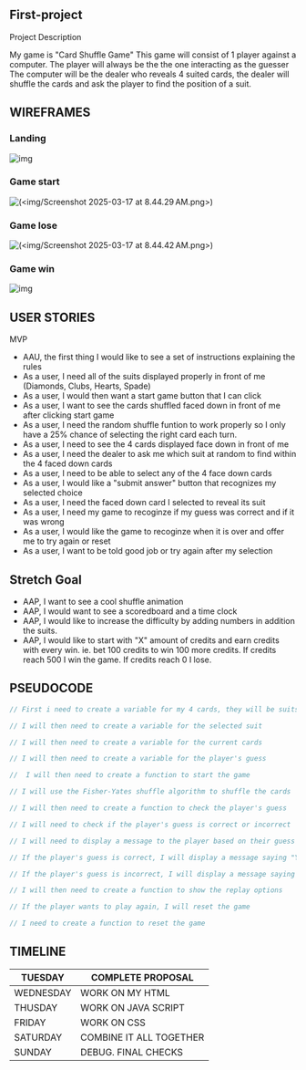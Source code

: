 ## First-project

Project Description 

My game is "Card Shuffle Game"
This game will consist of 1 player against a computer. 
The player will always be the the one interacting as the guesser 
The computer will be the dealer who reveals 4 suited cards, the dealer will shuffle the cards and ask the player to find the position of a suit. 


## WIREFRAMES
### Landing
![img](<img/Screenshot 2025-03-11 at 10.02.06 AM.png>)

### Game start
![(<img/Screenshot 2025-03-17 at 8.44.29 AM.png>)](<img/Screenshot 2025-03-17 at 8.44.29 AM.png>)

### Game lose
![(<img/Screenshot 2025-03-17 at 8.44.42 AM.png>)](<img/Screenshot 2025-03-17 at 8.44.42 AM.png>)
### Game win
![img](<img/Screenshot 2025-03-17 at 8.44.35 AM.png>)


## USER STORIES 

MVP
- AAU, the first thing I would like to see a set of instructions explaining the rules
- As a user, I need all of the suits displayed properly in front of me (Diamonds, Clubs, Hearts, Spade)
- As a user, I would then want a start game button that I can click
- As a user, I want to see the cards shuffled faced down in front of me after clicking start game
- As a user, I need the random shuffle funtion to work properly so I only have a 25% chance of selecting the right card each turn. 
- As a user, I need to see the 4 cards displayed face down in front of me
- As a user, I need the dealer to ask me  which suit at random to find within the 4 faced down cards
- As a user, I need to be able to select any of the 4 face down cards
- As a user, I would like a "submit answer" button that recognizes my selected choice
- As a user, I need the faced down card I selected to reveal its suit 
- As a user, I need my game to recoginze if my guess was correct and if it was wrong
- As a user, I would like the game to recoginze when it is over and offer me to try again or reset
- As a user, I want to be told good job or try again after my selection



## Stretch Goal
- AAP, I want to see a cool shuffle animation 
- AAP, I would want to see a scoredboard and a time clock 
- AAP, I would like to increase the difficulty by adding numbers in addition the suits. 
- AAP, I would like to start with "X" amount of credits and earn credits with every win. ie. bet 100 credits to win 100 more credits. If credits reach 500 I win the game. If credits reach 0 I lose. 


## PSEUDOCODE
```js
// First i need to create a variable for my 4 cards, they will be suits. "Diamond " "Heart" "Spade" "Club"

// I will then need to create a variable for the selected suit

// I will then need to create a variable for the current cards

// I will then need to create a variable for the player's guess

//  I will then need to create a function to start the game

// I will use the Fisher-Yates shuffle algorithm to shuffle the cards

// I will then need to create a function to check the player's guess

// I will need to check if the player's guess is correct or incorrect

// I will need to display a message to the player based on their guess

// If the player's guess is correct, I will display a message saying "You got lucky!"

// If the player's guess is incorrect, I will display a message saying "Haha! Wrong!!"

// I will then need to create a function to show the replay options

// If the player wants to play again, I will reset the game

// I need to create a function to reset the game

```


## TIMELINE

| TUESDAY   | COMPLETE PROPOSAL       |
|-----------|-------------------------|
| WEDNESDAY | WORK ON MY HTML         |
| THUSDAY   | WORK ON JAVA SCRIPT     |
| FRIDAY    | WORK ON CSS             |
| SATURDAY  | COMBINE IT ALL TOGETHER |
| SUNDAY    | DEBUG. FINAL CHECKS     |